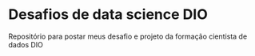 # Desafios de data science DIO
Repositório para postar meus desafio e projeto da formação cientista de dados DIO
